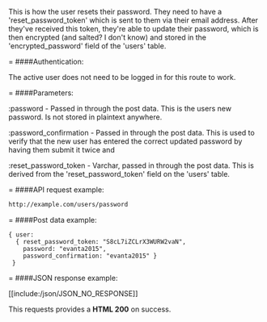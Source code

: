 <!-- --- title: PATCH /users/password -->

This is how the user resets their password. They need to have a 'reset_password_token' which is sent to them via their email address. After they've received this token, they're able to update their password, which is then encrypted (and salted? I don't know) and stored in the 'encrypted_password' field of the 'users' table.

=
####Authentication:

The active user does not need to be logged in for this route to work.

=
####Parameters:

:password - Passed in through the post data. This is the users new password. Is not stored in plaintext anywhere.

:password_confirmation - Passed in through the post data. This is used to verify that the new user has entered the correct updated password by having them submit it twice and

:reset_password_token - Varchar, passed in through the post data. This is derived from the 'reset_password_token' field on the 'users' table.

=
####API request example:
```html
http://example.com/users/password
```

=
####Post data example:
```
{ user: 
  { reset_password_token: "S8cL7iZCLrX3WURW2vaN",  
    password: "evanta2015", 
    password_confirmation: "evanta2015" } 
 }
```

=
####JSON response example:

[[include:/json/JSON_NO_RESPONSE]]

This requests provides a <strong>HTML 200</strong> on success.